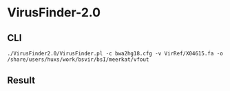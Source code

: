 # VirusFinder-2.0

## CLI

	./VirusFinder2.0/VirusFinder.pl -c bwa2hg18.cfg -v VirRef/X04615.fa -o /share/users/huxs/work/bsvir/bsI/meerkat/vfout

## Result

